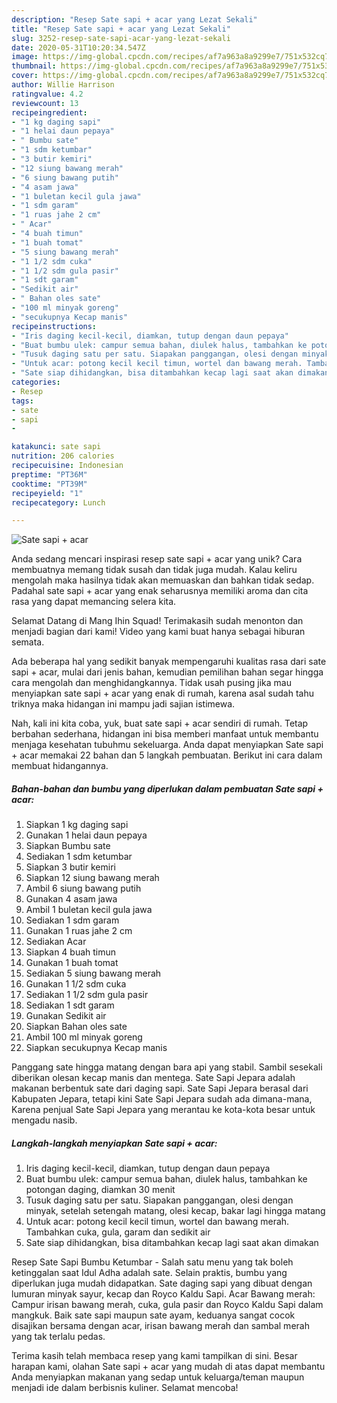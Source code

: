 ```yaml
---
description: "Resep Sate sapi + acar yang Lezat Sekali"
title: "Resep Sate sapi + acar yang Lezat Sekali"
slug: 3252-resep-sate-sapi-acar-yang-lezat-sekali
date: 2020-05-31T10:20:34.547Z
image: https://img-global.cpcdn.com/recipes/af7a963a8a9299e7/751x532cq70/sate-sapi-acar-foto-resep-utama.jpg
thumbnail: https://img-global.cpcdn.com/recipes/af7a963a8a9299e7/751x532cq70/sate-sapi-acar-foto-resep-utama.jpg
cover: https://img-global.cpcdn.com/recipes/af7a963a8a9299e7/751x532cq70/sate-sapi-acar-foto-resep-utama.jpg
author: Willie Harrison
ratingvalue: 4.2
reviewcount: 13
recipeingredient:
- "1 kg daging sapi"
- "1 helai daun pepaya"
- " Bumbu sate"
- "1 sdm ketumbar"
- "3 butir kemiri"
- "12 siung bawang merah"
- "6 siung bawang putih"
- "4 asam jawa"
- "1 buletan kecil gula jawa"
- "1 sdm garam"
- "1 ruas jahe 2 cm"
- " Acar"
- "4 buah timun"
- "1 buah tomat"
- "5 siung bawang merah"
- "1 1/2 sdm cuka"
- "1 1/2 sdm gula pasir"
- "1 sdt garam"
- "Sedikit air"
- " Bahan oles sate"
- "100 ml minyak goreng"
- "secukupnya Kecap manis"
recipeinstructions:
- "Iris daging kecil-kecil, diamkan, tutup dengan daun pepaya"
- "Buat bumbu ulek: campur semua bahan, diulek halus, tambahkan ke potongan daging, diamkan 30 menit"
- "Tusuk daging satu per satu. Siapakan panggangan, olesi dengan minyak, setelah setengah matang, olesi kecap, bakar lagi hingga matang"
- "Untuk acar: potong kecil kecil timun, wortel dan bawang merah. Tambahkan cuka, gula, garam dan sedikit air"
- "Sate siap dihidangkan, bisa ditambahkan kecap lagi saat akan dimakan"
categories:
- Resep
tags:
- sate
- sapi
- 

katakunci: sate sapi  
nutrition: 206 calories
recipecuisine: Indonesian
preptime: "PT36M"
cooktime: "PT39M"
recipeyield: "1"
recipecategory: Lunch

---
```



![Sate sapi + acar](https://img-global.cpcdn.com/recipes/af7a963a8a9299e7/751x532cq70/sate-sapi-acar-foto-resep-utama.jpg)

Anda sedang mencari inspirasi resep sate sapi + acar yang unik? Cara membuatnya memang tidak susah dan tidak juga mudah. Kalau keliru mengolah maka hasilnya tidak akan memuaskan dan bahkan tidak sedap. Padahal sate sapi + acar yang enak seharusnya memiliki aroma dan cita rasa yang dapat memancing selera kita.

Selamat Datang di Mang Ihin Squad! Terimakasih sudah menonton dan menjadi bagian dari kami! Video yang kami buat hanya sebagai hiburan semata.

Ada beberapa hal yang sedikit banyak mempengaruhi kualitas rasa dari sate sapi + acar, mulai dari jenis bahan, kemudian pemilihan bahan segar hingga cara mengolah dan menghidangkannya. Tidak usah pusing jika mau menyiapkan sate sapi + acar yang enak di rumah, karena asal sudah tahu triknya maka hidangan ini mampu jadi sajian istimewa.


Nah, kali ini kita coba, yuk, buat sate sapi + acar sendiri di rumah. Tetap berbahan sederhana, hidangan ini bisa memberi manfaat untuk membantu menjaga kesehatan tubuhmu sekeluarga. Anda dapat menyiapkan Sate sapi + acar memakai 22 bahan dan 5 langkah pembuatan. Berikut ini cara dalam membuat hidangannya.

<!--inarticleads1-->

##### Bahan-bahan dan bumbu yang diperlukan dalam pembuatan Sate sapi + acar:

1. Siapkan 1 kg daging sapi
1. Gunakan 1 helai daun pepaya
1. Siapkan  Bumbu sate
1. Sediakan 1 sdm ketumbar
1. Siapkan 3 butir kemiri
1. Siapkan 12 siung bawang merah
1. Ambil 6 siung bawang putih
1. Gunakan 4 asam jawa
1. Ambil 1 buletan kecil gula jawa
1. Sediakan 1 sdm garam
1. Gunakan 1 ruas jahe 2 cm
1. Sediakan  Acar
1. Siapkan 4 buah timun
1. Gunakan 1 buah tomat
1. Sediakan 5 siung bawang merah
1. Gunakan 1 1/2 sdm cuka
1. Sediakan 1 1/2 sdm gula pasir
1. Sediakan 1 sdt garam
1. Gunakan Sedikit air
1. Siapkan  Bahan oles sate
1. Ambil 100 ml minyak goreng
1. Siapkan secukupnya Kecap manis


Panggang sate hingga matang dengan bara api yang stabil. Sambil sesekali diberikan olesan kecap manis dan mentega. Sate Sapi Jepara adalah makanan berbentuk sate dari daging sapi. Sate Sapi Jepara berasal dari Kabupaten Jepara, tetapi kini Sate Sapi Jepara sudah ada dimana-mana, Karena penjual Sate Sapi Jepara yang merantau ke kota-kota besar untuk mengadu nasib. 

<!--inarticleads2-->

##### Langkah-langkah menyiapkan Sate sapi + acar:

1. Iris daging kecil-kecil, diamkan, tutup dengan daun pepaya
1. Buat bumbu ulek: campur semua bahan, diulek halus, tambahkan ke potongan daging, diamkan 30 menit
1. Tusuk daging satu per satu. Siapakan panggangan, olesi dengan minyak, setelah setengah matang, olesi kecap, bakar lagi hingga matang
1. Untuk acar: potong kecil kecil timun, wortel dan bawang merah. Tambahkan cuka, gula, garam dan sedikit air
1. Sate siap dihidangkan, bisa ditambahkan kecap lagi saat akan dimakan


Resep Sate Sapi Bumbu Ketumbar - Salah satu menu yang tak boleh ketinggalan saat Idul Adha adalah sate. Selain praktis, bumbu yang diperlukan juga mudah didapatkan. Sate daging sapi yang dibuat dengan lumuran minyak sayur, kecap dan Royco Kaldu Sapi. Acar Bawang merah: Campur irisan bawang merah, cuka, gula pasir dan Royco Kaldu Sapi dalam mangkuk. Baik sate sapi maupun sate ayam, keduanya sangat cocok disajikan bersama dengan acar, irisan bawang merah dan sambal merah yang tak terlalu pedas. 

Terima kasih telah membaca resep yang kami tampilkan di sini. Besar harapan kami, olahan Sate sapi + acar yang mudah di atas dapat membantu Anda menyiapkan makanan yang sedap untuk keluarga/teman maupun menjadi ide dalam berbisnis kuliner. Selamat mencoba!
